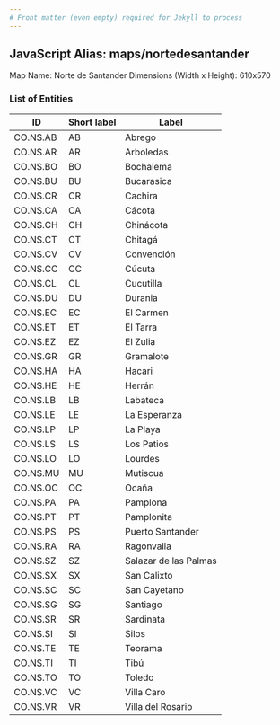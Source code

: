 ```yaml
---
# Front matter (even empty) required for Jekyll to process
---
```


## JavaScript Alias: maps/nortedesantander

Map Name: Norte de Santander
Dimensions (Width x Height): 610x570





### List of Entities

ID | Short label | Label
---|---|---|
CO.NS.AB|AB|Abrego
CO.NS.AR|AR|Arboledas
CO.NS.BO|BO|Bochalema
CO.NS.BU|BU|Bucarasica
CO.NS.CR|CR|Cachira
CO.NS.CA|CA|Cácota
CO.NS.CH|CH|Chinácota
CO.NS.CT|CT|Chitagá
CO.NS.CV|CV|Convención
CO.NS.CC|CC|Cúcuta
CO.NS.CL|CL|Cucutilla
CO.NS.DU|DU|Durania
CO.NS.EC|EC|El Carmen
CO.NS.ET|ET|El Tarra
CO.NS.EZ|EZ|El Zulia
CO.NS.GR|GR|Gramalote
CO.NS.HA|HA|Hacari
CO.NS.HE|HE|Herrán
CO.NS.LB|LB|Labateca
CO.NS.LE|LE|La Esperanza
CO.NS.LP|LP|La Playa
CO.NS.LS|LS|Los Patios
CO.NS.LO|LO|Lourdes
CO.NS.MU|MU|Mutiscua
CO.NS.OC|OC|Ocaña
CO.NS.PA|PA|Pamplona
CO.NS.PT|PT|Pamplonita
CO.NS.PS|PS|Puerto Santander
CO.NS.RA|RA|Ragonvalia
CO.NS.SZ|SZ|Salazar de las Palmas
CO.NS.SX|SX|San Calixto
CO.NS.SC|SC|San Cayetano
CO.NS.SG|SG|Santiago
CO.NS.SR|SR|Sardinata
CO.NS.SI|SI|Silos
CO.NS.TE|TE|Teorama
CO.NS.TI|TI|Tibú
CO.NS.TO|TO|Toledo
CO.NS.VC|VC|Villa Caro
CO.NS.VR|VR|Villa del Rosario